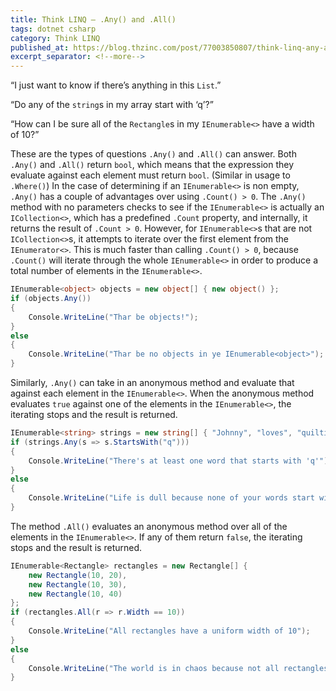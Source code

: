 ```yaml
---
title: Think LINQ – .Any() and .All()
tags: dotnet csharp
category: Think LINQ
published_at: https://blog.thzinc.com/post/77003850807/think-linq-any-and-all
excerpt_separator: <!--more-->
---
```


“I just want to know if there’s anything in this `List`.”

“Do any of the `string`s in my array start with ‘q’?”

“How can I be sure all of the `Rectangle`s in my `IEnumerable<>` have a width of 10?”

These are the types of questions `.Any()` and `.All()` can answer. <!--more--> Both `.Any()` and `.All()` return `bool`, which means that the expression they evaluate against each element must return `bool`. (Similar in usage to `.Where()`) In the case of determining if an `IEnumerable<>` is non empty, `.Any()` has a couple of advantages over using `.Count() > 0`. The `.Any()` method with no parameters checks to see if the `IEnumerable<>` is actually an `ICollection<>`, which has a predefined `.Count` property, and internally, it returns the result of `.Count > 0`. However, for `IEnumerable<>`s that are not `ICollection<>`s, it attempts to iterate over the first element from the `IEnumerator<>`. This is much faster than calling `.Count() > 0`, because `.Count()` will iterate through the whole `IEnumerable<>` in order to produce a total number of elements in the `IEnumerable<>`.

```csharp
IEnumerable<object> objects = new object[] { new object() };
if (objects.Any())
{
    Console.WriteLine("Thar be objects!");
}
else
{
    Console.WriteLine("Thar be no objects in ye IEnumerable<object>");
}
```

Similarly, `.Any()` can take in an anonymous method and evaluate that against each element in the `IEnumerable<>`. When the anonymous method evaluates `true` against one of the elements in the `IEnumerable<>`, the iterating stops and the result is returned.

```csharp
IEnumerable<string> strings = new string[] { "Johnny", "loves", "quilting" };
if (strings.Any(s => s.StartsWith("q")))
{
    Console.WriteLine("There's at least one word that starts with 'q'");
}
else
{
    Console.WriteLine("Life is dull because none of your words start with 'q'");
}
```

The method `.All()` evaluates an anonymous method over all of the elements in the `IEnumerable<>`. If any of them return `false`, the iterating stops and the result is returned.

```csharp
IEnumerable<Rectangle> rectangles = new Rectangle[] {
    new Rectangle(10, 20),
    new Rectangle(10, 30),
    new Rectangle(10, 40)
};
if (rectangles.All(r => r.Width == 10))
{
    Console.WriteLine("All rectangles have a uniform width of 10");
}
else
{
    Console.WriteLine("The world is in chaos because not all rectangles are the same width!");
}
```
